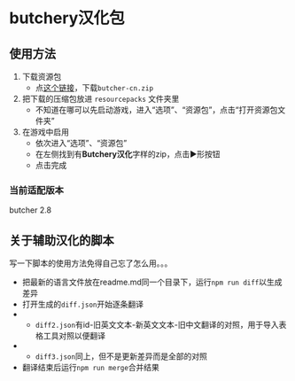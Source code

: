 # butchery汉化包

## 使用方法
1. 下载资源包
    - 点[这个链接](../../releases)，下载`butcher-cn.zip`
2. 把下载的压缩包放进 `resourcepacks` 文件夹里
    - 不知道在哪可以先启动游戏，进入“选项”、“资源包”，点击“打开资源包文件夹”
3. 在游戏中启用
    - 依次进入“选项”、“资源包”
    - 在左侧找到有**Butchery汉化**字样的zip，点击▶️形按钮
    - 点击完成

### 当前适配版本
butcher 2.8

## 关于辅助汉化的脚本
写一下脚本的使用方法免得自己忘了怎么用。。。
- 把最新的语言文件放在readme.md同一个目录下，运行`npm run diff`以生成差异
- 打开生成的`diff.json`开始逐条翻译
- - `diff2.json`有id-旧英文文本-新英文文本-旧中文翻译的对照，用于导入表格工具对照以便翻译
- - `diff3.json`同上，但不是更新差异而是全部的对照
- 翻译结束后运行`npm run merge`合并结果